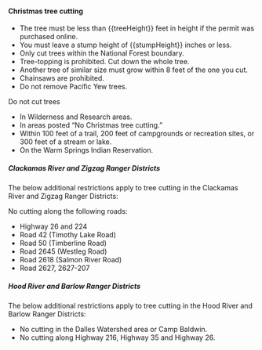 #### Christmas tree cutting

* The tree must be less than {{treeHeight}} feet in height if the permit was purchased online.
* You must leave a stump height of {{stumpHeight}} inches or less.
* Only cut trees within the National Forest boundary.
* Tree-topping is prohibited. Cut down the whole tree. 
* Another tree of similar size must grow within 8 feet of the one you cut.
* Chainsaws are prohibited.
* Do not remove Pacific Yew trees.

Do not cut trees 

* In Wilderness and Research areas.
* In areas posted “No Christmas tree cutting.”
* Within 100 feet of a trail, 200 feet of campgrounds or recreation sites, or 300 feet of a stream or lake.
* On the Warm Springs Indian Reservation.

##### Clackamas River and Zigzag Ranger Districts

The below additional restrictions apply to tree cutting in the Clackamas River and Zigzag Ranger Districts:

No cutting along the following roads:

* Highway 26 and 224
* Road 42 (Timothy Lake Road)
* Road 50 (Timberline Road)
* Road 2645 (Westleg Road)
* Road 2618 (Salmon River Road)
* Road 2627, 2627-207

##### Hood River and Barlow Ranger Districts

The below additional restrictions apply to tree cutting in the Hood River and Barlow Ranger Districts:

* No cutting in the Dalles Watershed area or Camp Baldwin.
* No cutting along Highway 216, Highway 35 and Highway 26. 
